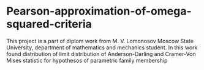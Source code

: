 # Pearson-approximation-of-omega-squared-criteria
This project is a part of diplom work from M. V. Lomonosov Moscow State University, department of mathematics and mechanics  student. In this work found distribution of limit distribution of Anderson-Darling and Cramer-Von Mises statistic for hypothesos of parametric family membership
